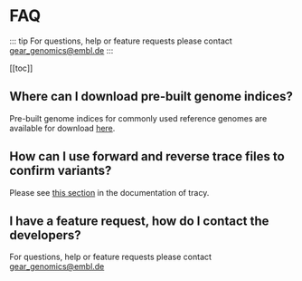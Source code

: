 # FAQ

::: tip
For questions, help or feature requests please contact gear_genomics@embl.de
:::

[[toc]]

## Where can I download pre-built genome indices?

Pre-built genome indices for commonly used reference genomes are available for download [here](https://gear.embl.de/data/tracy/).

## How can I use forward and reverse trace files to confirm variants?

Please see [this section](/cli/#using-forward-and-reverse-ab1-files-to-improve-variant-calling) in the documentation of tracy.

## I have a feature request, how do I contact the developers?

For questions, help or feature requests please contact gear_genomics@embl.de
